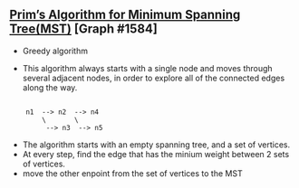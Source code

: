 ## [Prim’s Algorithm for Minimum Spanning Tree(MST)](https://www.geeksforgeeks.org/prims-minimum-spanning-tree-mst-greedy-algo-5/) [Graph #1584]

- Greedy algorithm

- This algorithm always starts with a single node and moves through several adjacent nodes, in order to explore all of the connected edges along the way.
```

    n1  --> n2  --> n4
        \       \
         --> n3  --> n5
```
- The algorithm starts with an empty spanning tree, and a set of vertices.
- At every step, find the edge that has the minium weight between 2 sets of vertices.
- move the other enpoint from the set of vertices to the MST